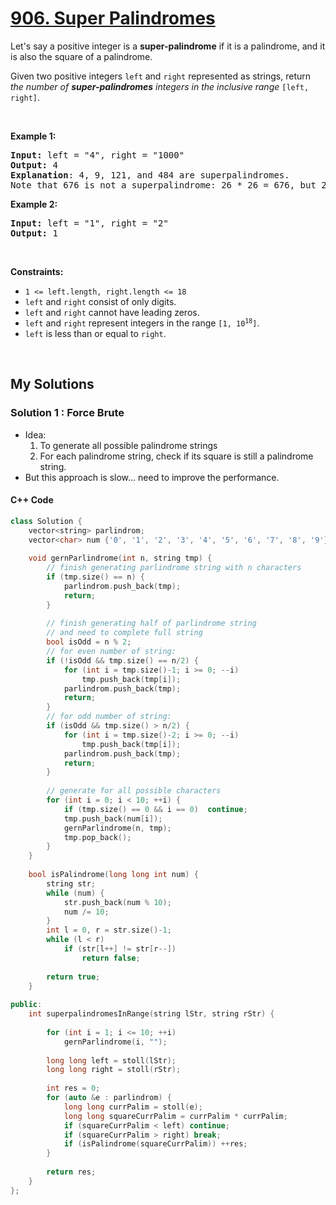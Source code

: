 # [906. Super Palindromes](https://leetcode.com/problems/super-palindromes/)

<div><p>Let's say a positive integer is a <strong>super-palindrome</strong> if it is a palindrome, and it is also the square of a palindrome.</p>

<p>Given two positive integers <code>left</code> and <code>right</code> represented as strings, return <em>the number of <strong>super-palindromes</strong> integers in the inclusive range</em> <code>[left, right]</code>.</p>

<p>&nbsp;</p>
<p><strong>Example 1:</strong></p>

<pre><strong>Input:</strong> left = "4", right = "1000"
<strong>Output:</strong> 4
<strong>Explanation</strong>: 4, 9, 121, and 484 are superpalindromes.
Note that 676 is not a superpalindrome: 26 * 26 = 676, but 26 is not a palindrome.
</pre>

<p><strong>Example 2:</strong></p>

<pre><strong>Input:</strong> left = "1", right = "2"
<strong>Output:</strong> 1
</pre>

<p>&nbsp;</p>
<p><strong>Constraints:</strong></p>

<ul>
	<li><code>1 &lt;= left.length, right.length &lt;= 18</code></li>
	<li><code>left</code> and <code>right</code> consist of only digits.</li>
	<li><code>left</code> and <code>right</code> cannot have leading zeros.</li>
	<li><code>left</code> and <code>right</code> represent integers in the range <code>[1, 10<sup>18</sup>]</code>.</li>
	<li><code>left</code> is less than or equal to <code>right</code>.</li>
</ul>
</div>

<p>&nbsp;</p>

## My Solutions
### Solution 1 : Force Brute
- Idea:
    1. To generate all possible palindrome strings
    2. For each palindrome string, check if its square is still a palindrome string.
- But this approach is slow... need to improve the performance.
#### **C++ Code**
```cpp
class Solution {
    vector<string> parlindrom;
    vector<char> num {'0', '1', '2', '3', '4', '5', '6', '7', '8', '9'};
    
    void gernParlindrome(int n, string tmp) {
        // finish generating parlindrome string with n characters
        if (tmp.size() == n) {
            parlindrom.push_back(tmp);
            return;
        }
        
        // finish generating half of parlindrome string
        // and need to complete full string
        bool isOdd = n % 2;
        // for even number of string:
        if (!isOdd && tmp.size() == n/2) {
            for (int i = tmp.size()-1; i >= 0; --i)
                tmp.push_back(tmp[i]);
            parlindrom.push_back(tmp);
            return;
        }
        // for odd number of string:
        if (isOdd && tmp.size() > n/2) {
            for (int i = tmp.size()-2; i >= 0; --i)
                tmp.push_back(tmp[i]);
            parlindrom.push_back(tmp);
            return;
        }
        
        // generate for all possible characters
        for (int i = 0; i < 10; ++i) {
            if (tmp.size() == 0 && i == 0)  continue;
            tmp.push_back(num[i]);
            gernParlindrome(n, tmp);
            tmp.pop_back();
        }
    }
    
    bool isPalindrome(long long int num) {
        string str;
        while (num) {
            str.push_back(num % 10);
            num /= 10;
        }
        int l = 0, r = str.size()-1;
        while (l < r)
            if (str[l++] != str[r--])
                return false;
        
        return true;
    }
    
public:
    int superpalindromesInRange(string lStr, string rStr) {
        
        for (int i = 1; i <= 10; ++i)
            gernParlindrome(i, "");
        
        long long left = stoll(lStr);
        long long right = stoll(rStr);
        
        int res = 0;
        for (auto &e : parlindrom) {
            long long currPalim = stoll(e);
            long long squareCurrPalim = currPalim * currPalim;
            if (squareCurrPalim < left) continue;
            if (squareCurrPalim > right) break;
            if (isPalindrome(squareCurrPalim)) ++res;
        }
        
        return res;
    }
};
```